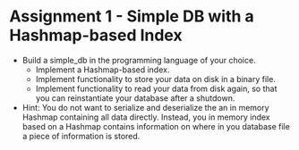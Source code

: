 # Assignment 1 - Simple DB with a Hashmap-based Index

- Build a simple_db in the programming language of your choice.
  - Implement a Hashmap-based index.
  - Implement functionality to store your data on disk in a binary file.
  - Implement functionality to read your data from disk again, so that you can reinstantiate your database after a shutdown.
- Hint: You do not want to serialize and deserialize the an in memory Hashmap containing all data directly. Instead, you in memory index based on a Hashmap contains information on where in you database file a piece of information is stored.